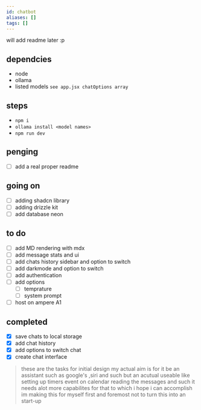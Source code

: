 ```yaml
---
id: chatbot
aliases: []
tags: []
---
```


will add readme later :p


## dependcies 
- node
- ollama
- listed models `see app.jsx chatOptions array`

## steps 
- `npm i` 
- `ollama install <model names>`
- `npm run dev`


## penging
- [ ] add a real proper readme 

## going on
- [ ] adding shadcn library
- [ ] adding drizzle kit
- [ ] add database neon

## to do 
- [ ] add MD rendering with mdx
- [ ] add message stats and ui
- [ ] add chats history sidebar and option to switch
- [ ] add darkmode and option to switch 
- [ ] add authentication 
- [ ] add options
	- [ ] temprature
	- [ ] system prompt
 - [ ] host on ampere A1

## completed
- [x] save chats to local storage
- [x] add chat history 
- [x] add options to switch chat 
- [x] create chat interface

> these are the tasks for initial design my actual aim is  for it be an
> assistant such as google's ,siri and such but an acutual useable like setting
> up timers event on calendar reading the messages and such it needs alot more
> capabilites for that to which i hope i can accomplish im making this for
> myself first and foremost not to turn this  into an start-up

